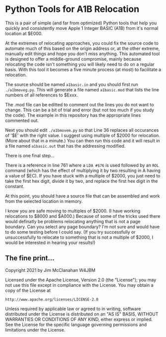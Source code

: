 # Python Tools for A1B Relocation

This is a pair of simple (and far from optimized) Python tools that help you quickly and consistently move Apple 1 Integer BASIC (A1B) from it's normal location at $E000.

At the extremes of relocating approaches, you could fix the source code to automate much of this based on the origin address or, at the other extreme, manually edit things and hope you don't miss anything. This automated tool is designed to offer a middle-ground compromise, mainly because relocating the code isn't something you will likely need to do on a regular basis. With this tool it becomes a five minute process (at most) to facilitate a relocation.

The source should be named `a1basic.in` and you should first run `./a1bmoveg.py`. This will generate a file named `a1basic.mod` that lists the line numbers of all references to $Exxx.

The .mod file can be editted to comment out the lines you do not want to change. This can be a bit of trial and error (but not too much if you study the code). The example in this repository has the appropriate lines commented out.

Next you should edit `./a1bmovem.py` so that Line 36 replaces all occurances of '$E' with the right value. I suggest using multiple of $2000 for relocation. (More about that in a minute.) You can then run this code and it will result in a file named `a1basic.out` that has the addressing modified.

There is one final step...

There is a reference in line 761 where a `LDA #$76` is used followed by an `ROL` command (which has the effect of multiplying it by two resulting in A having a value of $EC). If you have stuck with a multiple of $2000, you just need to take the first hex digit, divide it by two, and replace the first hex digit in the constant.

At this point, you should have a source file that can be assembled and work from the selected location in memory.

I know you are safe moving to multiples of $2000. (I have working relocations to $8000 and $A000.) Because of some of the tricks used there would definatly be problems relocating anything that is not a page boundary. Can you select any page boundary? I'm not sure and would have to do some testing before I could say. (If you try successfully or unsuccessfully to relocate to something that is not a multiple of $2000, I would be interested in hearing your results!)


## The fine print...

Copyright 2021 by Jim McClanahan W4JBM

Licensed under the Apache License, Version 2.0 (the "License");
you may not use this file except in compliance with the License.
You may obtain a copy of the License at

    http://www.apache.org/licenses/LICENSE-2.0

Unless required by applicable law or agreed to in writing, software
distributed under the License is distributed on an "AS IS" BASIS,
WITHOUT WARRANTIES OR CONDITIONS OF ANY KIND, either express or implied.
See the License for the specific language governing permissions and
limitations under the License.
